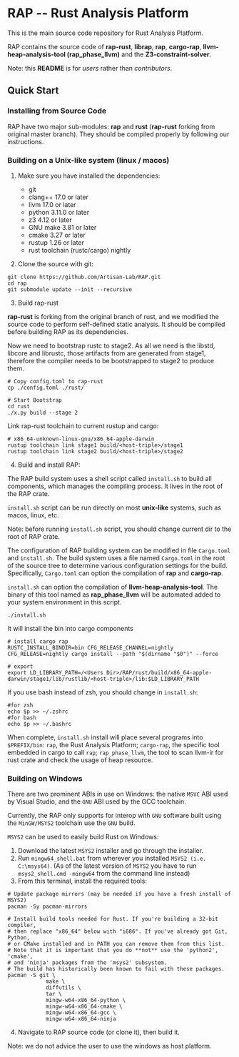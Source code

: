 # RAP -- Rust Analysis Platform

This is the main source code repository for Rust Analysis Platform.

RAP contains the source code of **rap-rust**, **librap**, **rap**, **cargo-rap**, **llvm-heap-analysis-tool
(rap_phase_llvm)** and the **Z3-constraint-solver**.

Note: this **README** is for _users_ rather than _contributors_.

## Quick Start
### Installing from Source Code

RAP have two major sub-modules: **rap** and **rust** (**rap-rust** forking from original master branch). They should be 
compiled properly
by following our instructions.

### Building on a Unix-like system (linux / macos)
1. Make sure you have installed the dependencies:
    * git
    * clang++ 17.0 or later
    * llvm 17.0 or later
    * python 3.11.0 or later
    * z3 4.12 or later
    * GNU make 3.81 or later
    * cmake 3.27 or later
    * rustup 1.26 or later
    * rust toolchain (rustc/cargo) nightly

2. Clone the source with git:

```shell
git clone https://github.com/Artisan-Lab/RAP.git
cd rap
git submodule update --init --recursive
```

3. Build rap-rust

**rap-rust** is forking from the original branch of rust, and we modified the source code to perform self-defined static
analysis. It should be compiled before building RAP as its dependencies.

Now we need to bootstrap rustc to stage2. As all we need is the libstd, libcore and librustc, those artifacts from 
are generated from stage1, therefore the compiler needs to be bootstrapped to stage2 to produce them.

```shell
# Copy config.toml to rap-rust
cp ./config.toml ./rust/

# Start Bootstrap
cd rust
./x.py build --stage 2
```

Link rap-rust toolchain to current rustup and cargo:

```shell
# x86_64-unknown-linux-gnu/x86_64-apple-darwin
rustup toolchain link stage1 build/<host-triple>/stage1
rustup toolchain link stage2 build/<host-triple>/stage2
```

4. Build and install RAP:

The RAP build system uses a shell script called `install.sh` to build all components, which manages the compiling process.
It lives in the root of the RAP crate.

`install.sh` script can be run directly on most **unix-like** systems, such as macos, linux, etc.

Note: before running `install.sh` script, you should change current dir to the root of RAP crate.

The configuration of RAP building system can be modified in file `Cargo.toml` and `install.sh`.
The build system uses a file named `Cargo.toml` in the root of the source tree to determine various configuration 
settings for the build. Specifically, `Cargo.toml` can option the compilation of **rap** and **cargo-rap**.

`install.sh` can option the compilation of **llvm-heap-analysis-tool**. The binary of this tool named 
as **rap_phase_llvm** will be automated added to your system environment in this script.

```shell
./install.sh
```

It will install the bin into cargo components
```shell
# install cargo rap
RUSTC_INSTALL_BINDIR=bin CFG_RELEASE_CHANNEL=nightly CFG_RELEASE=nightly cargo install --path "$(dirname "$0")" --force

# export
export LD_LIBRARY_PATH=/<Users Dir>/RAP/rust/build/x86_64-apple-darwin/stage1/lib/rustlib/<host-triple>/lib:$LD_LIBRARY_PATH
```

If you use bash instead of zsh, you should change in `install.sh`:

```shell
#for zsh
echo $p >> ~/.zshrc
#for bash
echo $p >> ~/.bashrc 
```

When complete, `install.sh` install will place several programs into `$PREFIX/bin`: `rap`, the Rust Analysis 
Platform; `cargo-rap`, the specific tool embedded in cargo to call `rap`; `rap_phase_llvm`, the tool to scan llvm-ir 
for rust crate and check the usage of heap resource.

### Building on Windows

There are two prominent ABIs in use on Windows: the native `MSVC` ABI used by Visual Studio, and the `GNU` ABI used by 
the GCC toolchain.

Currently, the RAP only supports for interop with `GNU` software built using the `MinGW/MSYS2` toolchain use the `GNU` build.

`MSYS2` can be used to easily build Rust on Windows:

1. Download the latest `MSYS2` installer and go through the installer.
2. Run `mingw64_shell.bat` from wherever you installed `MSYS2 (i.e. C:\msys64)`. (As of the latest version of `MSYS2`
you have to run `msys2_shell.cmd -mingw64` from the command line instead)
3. From this terminal, install the required tools:

```shell
# Update package mirrors (may be needed if you have a fresh install of MSYS2)
pacman -Sy pacman-mirrors

# Install build tools needed for Rust. If you're building a 32-bit compiler,
# then replace "x86_64" below with "i686". If you've already got Git, Python,
# or CMake installed and in PATH you can remove them from this list.
# Note that it is important that you do **not** use the 'python2', 'cmake',
# and 'ninja' packages from the 'msys2' subsystem.
# The build has historically been known to fail with these packages.
pacman -S git \
            make \
            diffutils \
            tar \
            mingw-w64-x86_64-python \
            mingw-w64-x86_64-cmake \
            mingw-w64-x86_64-gcc \
            mingw-w64-x86_64-ninja
```

4. Navigate to RAP source code (or clone it), then build it.

Note: we do not advice the user to use the windows as host platform.